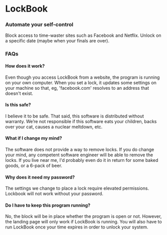 # LockBook

### Automate your self-control

Block access to time-waster sites such as Facebook and Netflix. Unlock on a specific date (maybe when your finals are over).

### FAQs

#### How does it work?

Even though you access LockBook from a website, the program is running on your own computer. When you set a lock, it updates some settings on your machine so that, eg, 'facebook.com' resolves to an address that doesn't exist.

#### Is this safe?

I believe it to be safe. That said, this software is distributed without warranty. We’re not responsible if this software eats your children, backs over your cat, causes a nuclear meltdown, etc.

#### What if I change my mind?

The software does not provide a way to remove locks. If you do change your mind, any competent software engineer will be able to remove the locks. If you live near me, I'd probably even do it in return for some baked goods, or a 6-pack of beer.

#### Why does it need my password?

The settings we change to place a lock require elevated permissions. Lockbook will not work without your password.

#### Do I have to keep this program running?

No, the block will be in place whether the program is open or not. However, the landing page will only work if LockBook is running. You will also have to run LockBook once your time expires in order to unlock your system.

